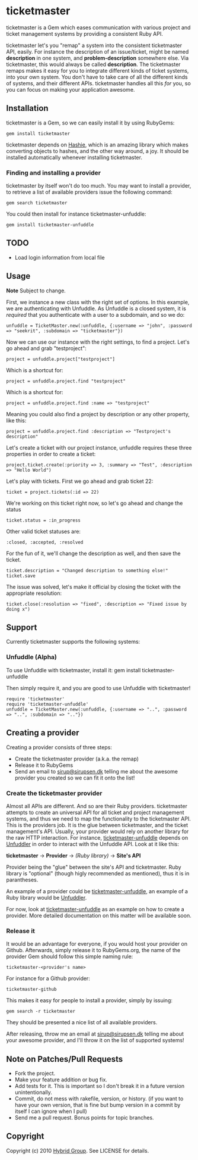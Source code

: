 # ticketmaster

ticketmaster is a Gem which eases communication with various project and ticket management systems by providing a consistent Ruby API.

ticketmaster let's you "remap" a system into the consistent ticketmaster API, easily. For instance the description of an issue/ticket, might be named **description** in one system, and **problem-description** somewhere else. Via ticketmaster, this would always be called **description**. The ticketmaster remaps makes it easy for you to integrate different kinds of ticket systems, into your own system. You don't have to take care of all the different kinds of systems, and their different APIs. ticketmaster handles all this *for* you, so you can focus on making your application awesome.

## Installation

ticketmaster is a Gem, so we can easily install it by using RubyGems:

    gem install ticketmaster

ticketmaster depends on [Hashie](http://github.com/intridea/hashie), which is an amazing library which makes converting objects to hashes, and the other way around, a joy. It should be installed automatically whenever installing ticketmaster.

### Finding and installing a provider

ticketmaster by itself won't do too much. You may want to install a provider, to retrieve a list of available providers issue the following command:

    gem search ticketmaster

You could then install for instance ticketmaster-unfuddle:

    gem install ticketmaster-unfuddle

## TODO

* Load login information from local file

## Usage

**Note** Subject to change.

First, we instance a new class with the right set of options. In this example, we are authenticating with Unfuddle. As Unfuddle is a closed system, it is *required* that you authenticate with a user to a subdomain, and so we do:

    unfuddle = TicketMaster.new(:unfuddle, {:username => "john", :password => "seekrit", :subdomain => "ticketmaster"})

Now we can use our instance with the right settings, to find a project. Let's go ahead and grab "testproject":

    project = unfuddle.project["testproject"]

Which is a shortcut for:

    project = unfuddle.project.find "testproject"

Which is a shortcut for:

    project = unfuddle.project.find :name => "testproject"

Meaning you could also find a project by description or any other property, like this:

    project = unfuddle.project.find :description => "Testproject's description"

Let's create a ticket with our project instance, unfuddle requires these three properties in order to create a ticket:

    project.ticket.create(:priority => 3, :summary => "Test", :description => "Hello World")

Let's play with tickets. First we go ahead and grab ticket 22:

    ticket = project.tickets(:id => 22)

We're working on this ticket right now, so let's go ahead and change the status

    ticket.status = :in_progress

Other valid ticket statuses are:

    :closed, :accepted, :resolved

For the fun of it, we'll change the description as well, and then save the ticket.

    ticket.description = "Changed description to something else!"
    ticket.save

The issue was solved, let's make it official by closing the ticket with the appropriate resolution:

    ticket.close(:resolution => "fixed", :description => "Fixed issue by doing x")

## Support

Currently ticketmaster supports the following systems:

### Unfuddle (Alpha)

To use Unfuddle with ticketmaster, install it:
    gem install ticketmaster-unfuddle

Then simply require it, and you are good to use Unfuddle with ticketmaster!

    require 'ticketmaster'
    require 'ticketmaster-unfuddle'
    unfuddle = TicketMaster.new(:unfuddle, {:username => "..", :password => "..", :subdomain => ".."})

## Creating a provider
Creating a provider consists of three steps:

* Create the ticketmaster provider (a.k.a. the remap)
* Release it to RubyGems
* Send an email to sirup@sirupsen.dk telling me about the awesome provider you created so we can fit it onto the list!

### Create the ticketmaster provider
Almost all APIs are different. And so are their Ruby providers. ticketmaster attempts to create an universal API for all ticket and project management systems, and thus we need to map the functionality to the ticketmaster API. This is the providers job. It is the glue between ticketmaster, and the ticket management's API. Usually, your provider would rely on another library for the raw HTTP interaction. For instance, [ticketmaster-unfuddle](http://github.com/hybridgroup/ticketmaster-unfuddle) depends on [Unfuddler](http://github.com/hybridgroup/unfuddler) in order to interact with the Unfuddle API. Look at it like this:

**ticketmaster** -> **Provider** -> *(Ruby library)* -> **Site's API**

Provider being the "glue" between the site's API and ticketmaster. Ruby library is "optional" (though higly recommended as mentioned), thus it is in parantheses.

An example of a provider could be [ticketmaster-unfuddle](http://github.com/hybridgroup/ticketmaster-unfuddle), an example of a Ruby library would be [Unfuddler](http://github.com/hybridgroup/unfuddler).

For now, look at [ticketmaster-unfuddle](http://github.com/hybridgroup/ticketmaster-unfuddle) as an example on how to create a provider. More detailed documentation on this matter will be available soon.

### Release it
It would be an advantage for everyone, if you would host your provider on Github. Afterwards, simply release it to RubyGems.org, the name of the provider Gem should follow this simple naming rule:

    ticketmaster-<provider's name>

For instance for a Github provider:

    ticketmaster-github

This makes it easy for people to install a provider, simply by issuing:

    gem search -r ticketmaster

They should be presented a nice list of all available providers.

After releasing, throw me an email at sirup@sirupsen.dk telling me about your awesome provider, and I'll throw it on the list of supported systems!

## Note on Patches/Pull Requests
 
* Fork the project.
* Make your feature addition or bug fix.
* Add tests for it. This is important so I don't break it in a
  future version unintentionally.
* Commit, do not mess with rakefile, version, or history.
  (if you want to have your own version, that is fine but bump version in a commit by itself I can ignore when I pull)
* Send me a pull request. Bonus points for topic branches.

## Copyright

Copyright (c) 2010 [Hybrid Group](http://hybridgroup.com). See LICENSE for details.
